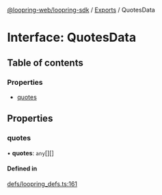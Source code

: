 [@loopring-web/loopring-sdk](../README.md) / [Exports](../modules.md) / QuotesData

# Interface: QuotesData

## Table of contents

### Properties

- [quotes](QuotesData.md#quotes)

## Properties

### quotes

• **quotes**: `any`[][]

#### Defined in

[defs/loopring_defs.ts:161](https://github.com/Loopring/loopring_sdk/blob/d5fca11/src/defs/loopring_defs.ts#L161)
